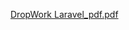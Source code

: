 [DropWork Laravel_pdf.pdf](https://github.com/adshinde2012/dropwork_laravel/files/14073321/DropWork.Laravel_pdf.pdf)
